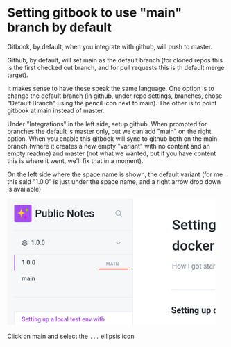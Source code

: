# Setting gitbook to use "main" branch by default

Gitbook, by default, when you integrate with github, will push to master. 

Github, by default, will set main as the  default branch \(for cloned repos this is the first checked out branch, and for pull requests this is th default merge target\). 

It makes sense to have these speak the same language. One option is to change the default branch \(in github, under repo settings, branches, chose "Default Branch" using the pencil icon next to main\). The other is to point gitbook at main instead of master.

Under "Integrations" in the left side, setup github. When prompted for branches the default is master only, but we can add "main" on the right option. When you enable this gitbook will sync to github both on the main branch \(where it creates a new empty "variant" with no content and an empty readme\) and master \(not what we wanted, but if you have content this is where it went, we'll fix that in a moment\).

On the left side where the space name is shown, the default variant \(for me this said "1.0.0" is just under the space name, and a right arrow drop down is available\)

![default variant location](.gitbook/assets/default-main-variant.png)

Click on main and select the `...` ellipsis icon


